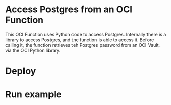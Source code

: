 # Access Postgres from an OCI Function

This OCI Function uses Python code to access Postgres.  Internally there is a library to access Postgres, and the function is able to access it.  Before calling it, the function retrieves teh Postgres password from an OCI Vault, via the OCI Python library.

# Deploy

# Run example
